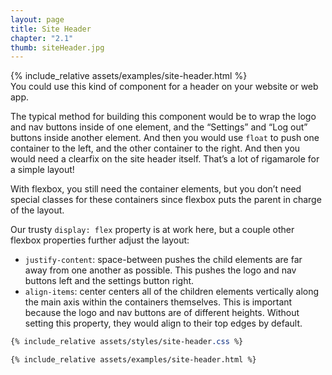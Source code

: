 ```yaml
---
layout: page
title: Site Header
chapter: "2.1"
thumb: siteHeader.jpg
---
```

<div class="demo">
{% include_relative assets/examples/site-header.html %}
</div>
You could use this kind of component for a header on your website or web app.

The typical method for building this component would be to wrap the logo and nav buttons inside of one element, and the “Settings” and “Log out” buttons inside another element. And then you would use `float` to push one container to the left, and the other container to the right. And then you would need a clearfix on the site header itself. That’s a lot of rigamarole for a simple layout!

With flexbox, you still need the container elements, but you don’t need special classes for these containers since flexbox puts the parent in charge of the layout.

Our trusty `display: flex` property is at work here, but a couple other flexbox properties further adjust the layout:

- `justify-content`: space-between pushes the child elements are far away from one another as possible. This pushes the logo and nav buttons left and the settings button right.
- `align-items`: center centers all of the children elements vertically along the main axis within the containers themselves. This is important because the logo and nav buttons are of different heights. Without setting this property, they would align to their top edges by default.

```css
{% include_relative assets/styles/site-header.css %}
```

```html
{% include_relative assets/examples/site-header.html %}
```
<script>
document.querySelector(".fa").style["pointer-events"] = "none";
const siteHeader = document.querySelector(".siteHeader");
const siteHeader__item = Array.from(document.querySelectorAll(".siteHeader__item"));
siteHeader.onclick = (e)=>{
  siteHeader__item.map(el => el.classList.remove("is-site-header-item-selected"));
  e.target.classList.add("is-site-header-item-selected");
}
</script>
